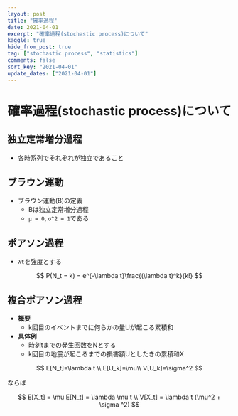 ```yaml
---
layout: post
title: "確率過程"
date: 2021-04-01
excerpt: "確率過程(stochastic process)について"
kaggle: true
hide_from_post: true
tag: ["stochastic process", "statistics"]
comments: false
sort_key: "2021-04-01"
update_dates: ["2021-04-01"]
---
```


# 確率過程(stochastic process)について

## 独立定常増分過程
 - 各時系列でそれぞれが独立であること

## ブラウン運動
 - ブラウン運動(B)の定義
   - Bは独立定常増分過程
   - `μ = 0`, `σ^2 = 1`である

## ポアソン過程
 - `λt`を強度とする

$$
P(N_t = k) = e^{-\lambda t}\frac{(\lambda t)^k}{k!}
$$

## 複合ポアソン過程
 - **概要**
   - k回目のイベントまでに何らかの量Uが起こる累積和
 - **具体例**
   - 時刻tまでの発生回数をNとする
   - k回目の地震が起こるまでの損害額Uとしたきの累積和X

$$
E[N_t]=\lambda t \\
E[U_k]=\mu\\
V[U_k]=\sigma^2
$$

ならば

$$
E[X_t] = \mu E[N_t] = \lambda \mu t \\
V[X_t] = \lambda t (\mu^2 + \sigma ^2)
$$
